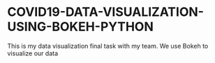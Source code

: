# COVID19-DATA-VISUALIZATION-USING-BOKEH-PYTHON
This is my data visualization final task with my team. We use Bokeh to visualize our data
